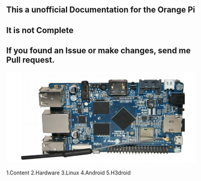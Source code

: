 ## This a unofficial Documentation for the Orange Pi
## It is not Complete
## If you found an Issue or make changes, send me Pull request. 

![Orange Pi +](OPI+.png "Orange Pi +") 
 
1.Content 
2.Hardware 
3.Linux 
4.Android 
5.H3droid

